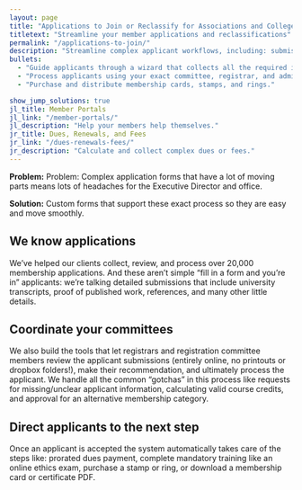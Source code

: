 ```yaml
---
layout: page
title: "Applications to Join or Reclassify for Associations and Colleges"
titletext: "Streamline your member applications and reclassifications"
permalink: "/applications-to-join/"
description: "Streamline complex applicant workflows, including: submissions, references, payments, committee reviews, revisions, and approvals."
bullets:
  - "Guide applicants through a wizard that collects all the required information."
  - "Process applicants using your exact committee, registrar, and administrative process."
  - "Purchase and distribute membership cards, stamps, and rings."

show_jump_solutions: true
jl_title: Member Portals
jl_link: "/member-portals/"
jl_description: "Help your members help themselves."
jr_title: Dues, Renewals, and Fees
jr_link: "/dues-renewals-fees/"
jr_description: "Calculate and collect complex dues or fees."
---
```


**Problem:** Problem: Complex application forms that have a lot of moving parts means lots of headaches for the Executive Director and office.

**Solution:** Custom forms that support these exact process so they are easy and move smoothly.


## We know applications

We’ve helped our clients collect, review, and process over 20,000 membership applications. And these aren’t simple “fill in a form and you’re in” applicants: we’re talking detailed submissions that include university transcripts, proof of published work, references, and many other little details.

## Coordinate your committees

We also build the tools that let registrars and registration committee members review the applicant submissions (entirely online, no printouts or dropbox folders!), make their recommendation, and ultimately process the applicant. We handle all the common “gotchas” in this process like requests for missing/unclear applicant information, calculating valid course credits, and approval for an alternative membership category.

## Direct applicants to the next step

Once an applicant is accepted the system automatically takes care of the steps like: prorated dues payment, complete mandatory training like an online ethics exam, purchase a stamp or ring, or download a membership card or certificate PDF.


